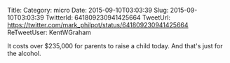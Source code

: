 Title: 
Category: micro
Date: 2015-09-10T03:03:39
Slug: 2015-09-10T03:03:39
TwitterId: 641809230941425664
TweetUrl: https://twitter.com/mark_philpot/status/641809230941425664
ReTweetUser: KentWGraham

<i class="fa fa-retweet" aria-hidden="true"></i> It costs over $235,000 for parents to raise a child today. And that's just for the alcohol.